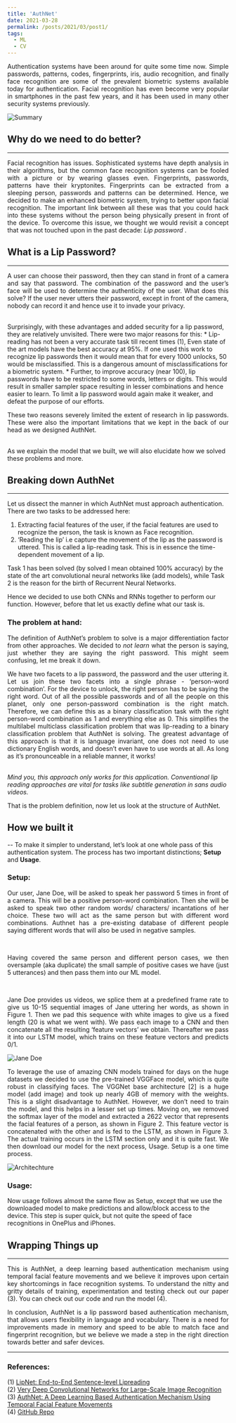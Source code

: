 ```yaml
---
title: 'AuthNet'
date: 2021-03-28
permalink: /posts/2021/03/post1/
tags:
  - ML
  - CV
---
```


<p align = "justify"> Authentication systems have been around for quite some time now. Simple passwords, patterns, codes, fingerprints, iris, audio recognition, and finally face recognition are some of the prevalent biometric systems available today for authentication. Facial recognition has even become very popular in smartphones in the past few years, and it has been used in many other security systems previously.</p>

![Summary](https://github.com/Pravanop/pravanop.github.io/blob/master/images/summary.jpg?raw=true)

## Why do we need to do better?
---
<p align = "justify"> Facial recognition has issues. Sophisticated systems have depth analysis in their algorithms, but the common face recognition systems can be fooled with a picture or by wearing glasses even. Fingerprints, passwords, patterns have their kryptonites. Fingerprints can be extracted from a sleeping person, passwords and patterns can be determined. Hence, we decided to make an enhanced biometric system, trying to better upon facial recognition. The important link between all these was that you could hack into these systems without the person being physically present in front of the device. To overcome this issue, we thought we would revisit a concept that was not touched upon in the past decade: <i> Lip password </i>. </p> 

## What is a Lip Password?
---
<p align = "justify"> A user can choose their password, then they can stand in front of a camera and say that password. The combination of the password and the user’s face will be used to determine the authenticity of the user. What does this solve? If the user never utters their password, except in front of the camera, nobody can record it and hence use it to invade your privacy. </p><br>
Surprisingly, with these advantages and added security for a lip password, they are relatively unvisited. There were two major reasons for this:
* Lip-reading has not been a  very accurate task till recent times (1), Even state of the art models have the best accuracy at 95%. If one used this work to recognize lip passwords then it would mean that for every 1000 unlocks, 50 would be misclassified. This is a dangerous amount of misclassifications for a biometric system.
* Further, to improve accuracy (near 100), lip passwords have to be restricted to some words, letters or digits. This would result in smaller sampler space resulting in lesser combinations and hence easier to learn. To limit a lip password would again make it weaker, and defeat the purpose of our efforts.

<p align = "justify">These two reasons severely limited the extent of research in lip passwords. These were also the important limitations that we kept in the back of our head as we designed AuthNet.</p><br>
As we explain the model that we built, we will also elucidate how we solved these problems and more. 

## Breaking down AuthNet
---
Let us dissect the manner in which AuthNet must approach authentication. There are two tasks to be addressed here: <br>
1) Extracting facial features of the user, if the facial features are used to recognize the person, the task is known as Face recognition. <br>
2) ‘Reading the lip’ i.e capture the movement of the lip as the password is uttered. This is called a lip-reading task. This is in essence the time-dependent movement of a lip. <br>

Task 1 has been solved (by solved I mean obtained 100% accuracy) by the state of the art convolutional neural networks like (add models), while Task 2 is the reason for the birth of Recurrent Neural Networks. <br>

Hence we decided to use both CNNs and RNNs together to perform our function. However, before that let us exactly define what our task is.

### The problem at hand:
<p align = "justify"> The definition of AuthNet’s problem to solve is a major differentiation factor from other approaches. We decided to <i> not learn </i> what the person is saying, just whether they are saying the right password. This might seem confusing, let me break it down. </p>

<p align = "justify"> We have two facets to a lip password, the password and the user uttering it. Let us join these two facets into a single phrase - ‘person-word combination’. For the device to unlock, the right person has to be saying the right word. Out of all the possible passwords and of all the people on this planet, only one person-password combination is the right match. Therefore, we can define this as a binary classification task with the right person-word combination as 1 and everything else as 0. This simplifies the multilabel multiclass classification problem that was lip-reading to a binary classification problem that AuthNet is solving. The greatest advantage of this approach is that it is language invariant, one does not need to use dictionary English words, and doesn’t even have to use words at all. As long as it’s pronounceable in a reliable manner, it works! </p> <br>
<i> Mind you, this approach only works for this application. Conventional lip reading approaches are vital for tasks like subtitle generation in sans audio videos. </i><br>

That is the problem definition, now let us look at the structure of AuthNet. <br>

## How we built it
--
To make it simpler to understand, let’s look at one whole pass of this authentication system. The process has two important distinctions; <b>Setup</b> and <b>Usage</b>.

### Setup:
<p align = "justify"> Our user, Jane Doe, will be asked to speak her password 5 times in front of a camera. This will be a positive person-word combination. Then she will be asked to speak two other random words/ characters/ incantations of her choice. These two will act as the same person but with different word combinations. Authnet has a pre-existing database of different people saying different words that will also be used in negative samples. </p> <br>
<p align = "justify"> Having covered the same person and different person cases, we then oversample (aka duplicate) the small sample of positive cases we have (just 5 utterances) and then pass them into our ML model. </p><br>
<p align = "justify"> Jane Doe provides us videos, we splice them at a predefined frame rate to give us 10-15 sequential images of Jane uttering her words, as shown in Figure 1. Then we pad this sequence with white images to give us a fixed length (20 is what we went with). We pass each image to a CNN and then concatenate all the resulting ‘feature vectors’ we obtain. Thereafter we pass it into our LSTM model, which trains on these feature vectors and predicts 0/1. </p>

![Jane Doe](https://github.com/Pravanop/pravanop.github.io/blob/master/images/janedoe.jpg?raw=true)

<p align = "justify"> To leverage the use of amazing CNN models trained for days on the huge datasets we decided to use the pre-trained VGGFace model, which is quite robust in classifying faces. The VGGNet base architecture [2] is a huge model (add image) and took up nearly 4GB of memory with the weights. This is a slight disadvantage to AuthNet. However, we don’t need to train the model, and this helps in a lesser set up times. Moving on, we removed the softmax layer of the model and extracted a 2622 vector that represents the facial features of a person, as shown in Figure 2. This feature vector is concatenated with the other and is fed to the LSTM, as shown in Figure 3. The actual training occurs in the LSTM section only and it is quite fast. We then download our model for the next process, Usage. Setup is a one time process.</p>

![Architechture](https://github.com/Pravanop/pravanop.github.io/blob/master/images/architechture.jpg?raw=true)

### Usage:
Now usage follows almost the same flow as Setup, except that we use the downloaded model to make predictions and allow/block access to the device. This step is super quick, but not quite the speed of face recognitions in OnePlus and iPhones.<br>

## Wrapping Things up
---
<p align = "justify"> This is AuthNet, a deep learning based authentication mechanism using temporal facial feature movements and we believe it improves upon certain key shortcomings in face recognition systems. To understand the nitty and gritty details of training, experimentation and testing check out our paper (3). You can check out our code and run the model (4).</p>
<p align = "justify"> In conclusion, AuthNet is a lip password based authentication mechanism, that allows users flexibility in language and vocabulary. There is a need for improvements made in memory and speed to be able to match face and fingerprint recognition, but we believe we made a step in the right direction towards better and safer devices. </p>

---

### References:
(1) [LipNet: End-to-End Sentence-level Lipreading](https://arxiv.org/abs/1611.01599) <br>
(2) [Very Deep Convolutional Networks for Large-Scale Image Recognition](https://arxiv.org/abs/1409.1556) <br>
(3) [AuthNet: A Deep Learning Based Authentication Mechanism Using Temporal Facial Feature Movements](https://arxiv.org/abs/2012.02515) <br>
(4) [GitHub Repo](https://github.com/Mohit-Mithra/AuthNet) <Br>











